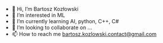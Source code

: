 - 👋 Hi, I’m Bartosz Kozłowski
- 👀 I’m interested in ML 
- 🌱 I’m currently learning AI, python, C++, C#  
- 💞️ I’m looking to collaborate on ...
- 📫 How to reach me bartosz.kozlowski.contact@gmail.com

<!---
Wetherish/Wetherish is a ✨ special ✨ repository because its `README.md` (this file) appears on your GitHub profile.
You can click the Preview link to take a look at your changes.
--->
